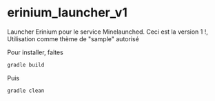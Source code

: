# erinium_launcher_v1
 Launcher Erinium pour le service Minelaunched. Ceci est la version 1 !, Utilisation comme thème de "sample" autorisé

Pour installer, faites
```java
gradle build
```
Puis
```terminal
gradle clean
```

